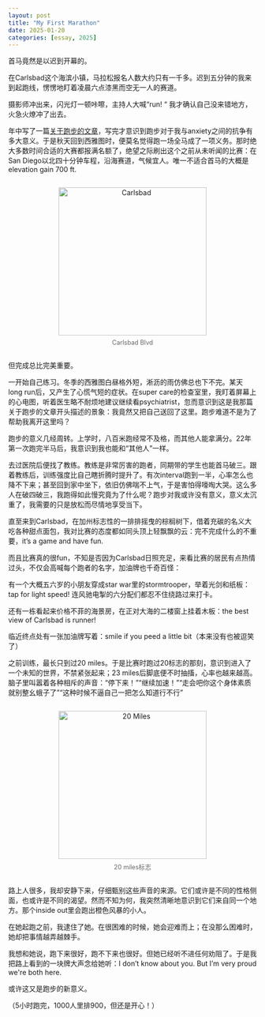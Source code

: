 ```yaml
---
layout: post
title: "My First Marathon"
date: 2025-01-20
categories: [essay, 2025]
---
```


首马竟然是以迟到开幕的。

在Carlsbad这个海滨小镇，马拉松报名人数大约只有一千多。迟到五分钟的我来到起跑线，愣愣地盯着凌晨六点漆黑而空无一人的赛道。

摄影师冲出来，闪光灯一顿咔嚓，主持人大喊“run! “ 我才确认自己没来错地方，火急火燎冲了出去。

年中写了一篇[关于跑步的文章](https://liyi5895.github.io/myblog/2024/08/07/Charlie-Gordons-Running-Progress-Reports)，写完才意识到跑步对于我与anxiety之间的抗争有多大意义。于是秋天回到西雅图时，便莫名觉得跑一场全马成了一项义务。那时绝大多数时间合适的大赛都报满名额了，绝望之际刷出这个之前从未听闻的比赛：在San Diego以北四十分钟车程，沿海赛道，气候宜人。唯一不适合首马的大概是elevation gain 700 ft. 

<div style="text-align: center; margin: 2em 0;">
    <img src="{{ site.baseurl }}/assets/images/carlsbad.jpg" alt="Carlsbad" style="width: 300px; max-width: 100%;">
    <p style="font-size: 0.9em; color: #666; margin-top: 0.5em;">Carlsbad Blvd</p>
</div>

但完成总比完美重要。

一开始自己练习。冬季的西雅图白昼格外短，淅沥的雨仿佛总也下不完。某天long run后，又产生了心慌气短的症状。在super care的检查室里，我盯着屏幕上的心电图，听着医生略不耐烦地建议继续看psychiatrist，忽而意识到这是我那篇关于跑步的文章开头描述的景象：我竟然又把自己送回了这里。跑步难道不是为了帮助我离开这里吗？

跑步的意义几经周转。上学时，八百米跑经常不及格，而其他人能拿满分。22年第一次跑完半马后，我意识到我也能和“其他人”一样。

去过医院后便找了教练。教练是非常厉害的跑者，同期带的学生也能首马破三。跟着教练后，训练强度比自己瞎折腾时提升了。有次interval跑到一半，心率怎么也降不下来；甚至回到家中坐下，依旧仿佛喘不上气，于是害怕得嚎啕大哭。这么多人在破四破三，我跑得如此慢究竟为了什么呢？跑步对我或许没有意义，意义太沉重了，我需要的只是放松而尽情地享受当下。

直至来到Carlsbad，在加州标志性的一排排摇曳的棕榈树下，借着充碳的名义大吃各种甜点面包，我对比赛的态度都如同头顶上轻飘飘的云：完不完成什么的不重要，it’s a game and have fun. 

而且比赛真的很fun，不知是否因为Carlsbad日照充足，来看比赛的居民有点热情过头，不仅会高喊每个跑者的名字，加油牌也千奇百怪：

有一个大概五六岁的小朋友穿成star war里的stormtrooper，举着光剑和纸板：tap for light speed! 连风驰电掣的六分配们都忍不住绕路过来打卡。

还有一栋看起来价格不菲的海景房，在正对大海的二楼窗上挂着木板：the best view of Carlsbad is runner! 

临近终点处有一张加油牌写着：smile if you peed a little bit（本来没有也被逗笑了）

之前训练，最长只到过20 miles。于是比赛时跑过20标志的那刻，意识到进入了一个未知的世界，不禁紧张起来；23 miles后脚底便不时抽搐，心率也越来越高。脑子里叫嚣着各种相斥的声音：“停下来！”“继续加速！”“走会吧你这个身体素质就别整幺蛾子了”“这种时候不逼自己一把怎么知道行不行”

<div style="text-align: center; margin: 2em 0;">
    <img src="{{ site.baseurl }}/assets/images/20_miles.jpg" alt="20 Miles" style="width: 300px; max-width: 100%;">
    <p style="font-size: 0.9em; color: #666; margin-top: 0.5em;">20 miles标志</p>
</div>

路上人很多，我却安静下来，仔细甄别这些声音的来源。它们或许是不同的性格侧面，也或许是不同的渴望。然而不知为何，我突然清晰地意识到它们来自同一个地方。那个inside out里会跑出橙色风暴的小人。

在她起跑之前，我逮住了她。在很困难的时候，她会迎难而上；在没那么困难时，她却把事情越弄越棘手。

我想和她说，跑下来很好，跑不下来也很好。但她已经听不进任何劝阻了。于是我把路上看到的一块牌大声念给她听：I don’t know about you. But I’m very proud we're both here. 

或许这又是跑步的新意义。

（5小时跑完，1000人里排900，但还是开心！）